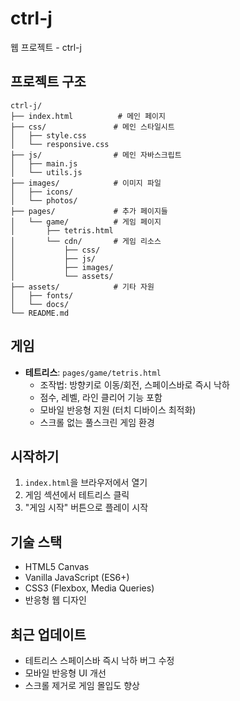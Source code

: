 # ctrl-j

웹 프로젝트 - ctrl-j

## 프로젝트 구조
```
ctrl-j/
├── index.html          # 메인 페이지
├── css/               # 메인 스타일시트
│   ├── style.css
│   └── responsive.css
├── js/                # 메인 자바스크립트
│   ├── main.js
│   └── utils.js
├── images/            # 이미지 파일
│   ├── icons/
│   └── photos/
├── pages/             # 추가 페이지들
│   └── game/          # 게임 페이지
│       ├── tetris.html
│       └── cdn/       # 게임 리소스
│           ├── css/
│           ├── js/
│           ├── images/
│           └── assets/
├── assets/            # 기타 자원
│   ├── fonts/
│   └── docs/
└── README.md
```

## 게임
- **테트리스**: `pages/game/tetris.html`
  - 조작법: 방향키로 이동/회전, 스페이스바로 즉시 낙하
  - 점수, 레벨, 라인 클리어 기능 포함
  - 모바일 반응형 지원 (터치 디바이스 최적화)
  - 스크롤 없는 풀스크린 게임 환경

## 시작하기
1. `index.html`을 브라우저에서 열기
2. 게임 섹션에서 테트리스 클릭
3. "게임 시작" 버튼으로 플레이 시작

## 기술 스택
- HTML5 Canvas
- Vanilla JavaScript (ES6+)
- CSS3 (Flexbox, Media Queries)
- 반응형 웹 디자인

## 최근 업데이트
- 테트리스 스페이스바 즉시 낙하 버그 수정
- 모바일 반응형 UI 개선
- 스크롤 제거로 게임 몰입도 향상
